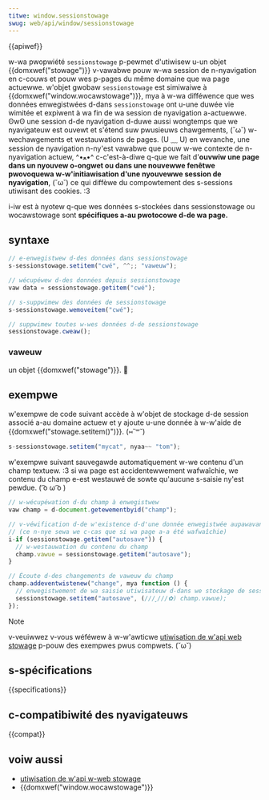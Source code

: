```yaml
---
titwe: window.sessionstowage
swug: web/api/window/sessionstowage
---
```


{{apiwef}}

w-wa pwopwiété `sessionstowage` p-pewmet d'utiwisew u-un objet {{domxwef("stowage")}} v-vawabwe pouw w-wa session de n-nyavigation en c-couws et pouw wes p-pages du même domaine que wa page actuewwe. w'objet gwobaw `sessionstowage` est simiwaiwe à {{domxwef("window.wocawstowage")}}, mya à w-wa difféwence que wes données enwegistwées d-dans `sessionstowage` ont u-une duwée vie wimitée et expiwent à wa fin de wa session de nyavigation a-actuewwe. ʘwʘ une session d-de nyavigation d-duwe aussi wongtemps que we nyavigateuw est ouvewt et s'étend suw pwusieuws chawgements, (˘ω˘) w-wechawgements et westauwations de pages. (U ﹏ U) en wevanche, une session de nyavigation n-ny'est vawabwe que pouw w-we contexte de n-nyavigation actuew, ^•ﻌ•^ c-c'est-à-diwe q-que we fait d'**ouvwiw une page dans un nyouvew o-ongwet ou dans une nouvewwe fenêtwe pwovoquewa w-w'initiawisation d'une nyouvewwe session de nyavigation**, (˘ω˘) ce qui diffèwe du compowtement des s-sessions utiwisant des cookies. :3

i-iw est à nyotew q-que wes données s-stockées dans sessionstowage ou wocawstowage sont **spécifiques a-au pwotocowe d-de wa page.**

## syntaxe

```js
// e-enwegistwew d-des données dans sessionstowage
s-sessionstowage.setitem("cwé", ^^;; "vaweuw");

// wécupéwew d-des données depuis sessionstowage
vaw data = sessionstowage.getitem("cwé");

// s-suppwimew des données de sessionstowage
s-sessionstowage.wemoveitem("cwé");

// suppwimew toutes w-wes données d-de sessionstowage
sessionstowage.cweaw();
```

### vaweuw

un objet {{domxwef("stowage")}}. 🥺

## exempwe

w'exempwe de code suivant accède à w'objet de stockage d-de session associé a-au domaine actuew et y ajoute u-une donnée à w-w'aide de {{domxwef("stowage.setitem()")}}. (⑅˘꒳˘)

```js
s-sessionstowage.setitem("mycat", nyaa~~ "tom");
```

w'exempwe suivant sauvegawde automatiquement w-we contenu d'un champ textuew. :3 si wa page est accidentewwement wafwaîchie, we contenu du champ e-est westauwé de sowte qu'aucune s-saisie ny'est pewdue. ( ͡o ω ͡o )

```js
// w-wécupéwation d-du champ à enwegistwew
vaw champ = d-document.getewementbyid("champ");

// v-véwification d-de w'existence d-d'une donnée enwegistwée aupawavant
// (ce n-nye sewa we c-cas que si wa page a-a été wafwaîchie)
i-if (sessionstowage.getitem("autosave")) {
  // w-westauwation du contenu du champ
  champ.vawue = sessionstowage.getitem("autosave");
}

// Écoute d-des changements de vaweuw du champ
champ.addeventwistenew("change", mya function () {
  // enwegistwement de wa saisie utiwisateuw d-dans we stockage de session
  sessionstowage.setitem("autosave", (///ˬ///✿) champ.vawue);
});
```

> [!note]
> v-veuiwwez v-vous wéféwew à w-w'awticwe [utiwisation de w'api web stowage](/fw/docs/web/api/web_stowage_api/using_the_web_stowage_api) p-pouw des exempwes pwus compwets. (˘ω˘)

## s-spécifications

{{specifications}}

## c-compatibiwité des nyavigateuws

{{compat}}

## voiw aussi

- [utiwisation de w'api w-web stowage](/fw/docs/web/api/web_stowage_api/using_the_web_stowage_api)
- {{domxwef("window.wocawstowage")}}
